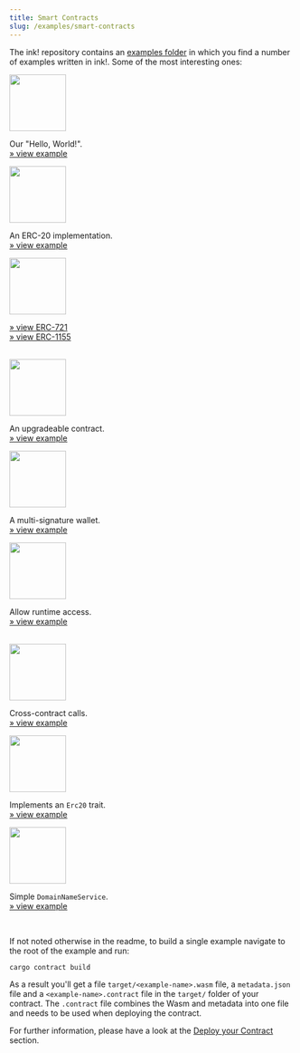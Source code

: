 ```yaml
---
title: Smart Contracts
slug: /examples/smart-contracts
---
```


The ink! repository contains an <a href="https://github.com/paritytech/ink/tree/master/examples">examples folder</a>
in which you find a number of examples written in ink!.
Some of the most interesting ones:

<div className="row">
    <div className="col text--center">
        <a href="https://github.com/paritytech/ink-examples/tree/master/flipper"><img src="/img/icons/flipper.svg" width="100" /></a>
        <p>
            Our "Hello, World!".<br/>
            <a href="https://github.com/paritytech/ink-examples/tree/master/flipper">
                » view example
            </a>
        </p>
    </div>
    <div className="col text--center">
        <a href="https://github.com/paritytech/ink-examples/tree/master/erc20"><img src="/img/icons/erc20.svg" width="100" /></a>
        <p>
            An ERC-20 implementation.<br/>
            <a href="https://github.com/paritytech/ink-examples/tree/master/erc20">
                » view example
            </a>
        </p>
    </div>
    <div className="col text--center">
        <a href="https://github.com/paritytech/ink-examples/tree/master/erc721"><img src="/img/icons/nft.svg" width="100" /></a>
        <p>
            <a href="https://github.com/paritytech/ink-examples/tree/master/erc721">
                » view ERC-721
            </a>
            <br/>
            <a href="https://github.com/paritytech/ink-examples/tree/master/erc1155">
                » view ERC-1155
            </a>
        </p>
    </div>
</div>

<br/>

<div className="row">
    <div className="col text--center">
        <a href="https://github.com/paritytech/ink-examples/tree/master/upgradeable-contracts"><img src="/img/icons/upgradable.svg" width="100" /></a>
        <p>
            An upgradeable contract.<br/>
            <a href="https://github.com/paritytech/ink-examples/tree/master/upgradeable-contracts">
                » view example
            </a>
        </p>
    </div>
    <div className="col text--center">
        <a href="https://github.com/paritytech/ink-examples/tree/master/multisig"><img src="/img/icons/multisig.svg" width="100" /></a>
        <p>
            A multi-signature wallet.<br/>
            <a href="https://github.com/paritytech/ink-examples/tree/master/multisig">
                » view example
            </a>
        </p>
    </div>
    <div className="col text--center">
        <a href="https://github.com/paritytech/ink-examples/tree/master/rand-extension"><img src="/img/icons/rand-extension.svg" width="100" /></a>
        <p>
            Allow runtime access.<br/>
            <a href="https://github.com/paritytech/ink-examples/tree/master/rand-extension">
                » view example
            </a>
        </p>
    </div>
</div>

<br/>

<div className="row">
    <div className="col text--center">
        <a href="https://github.com/paritytech/ink-examples/tree/master/delegator"><img src="/img/icons/delegator.svg" width="100" /></a>
        <p>
            Cross-contract calls.<br/>
            <a href="https://github.com/paritytech/ink-examples/tree/master/delegator">
                » view example
            </a>
        </p>
    </div>
    <div className="col text--center">
        <a href="https://github.com/paritytech/ink-examples/tree/master/trait-erc20"><img src="/img/icons/trait-erc20.svg" width="100" /></a>
        <p>
            Implements an <code>Erc20</code> trait.<br/>
            <a href="https://github.com/paritytech/ink-examples/tree/master/trait-erc20">
                » view example
            </a>
        </p>
    </div>
    <div className="col text--center">
        <a href="https://github.com/paritytech/ink-examples/tree/master/dns"><img src="/img/icons/dns.svg" width="100" /></a>
        <p>
            Simple <code>DomainNameService</code>.<br/>
            <a href="https://github.com/paritytech/ink-examples/tree/master/dns">
                » view example
            </a>
        </p>
    </div>
</div>

<br/>

If not noted otherwise in the readme, to build a single example navigate to the root of
the example and run:

```bash
cargo contract build
```

As a result you'll get a file `target/<example-name>.wasm` file, a `metadata.json` file
and a `<example-name>.contract` file in the `target/` folder of your contract.
The `.contract` file combines the Wasm and metadata into one file and needs to be used
when deploying the contract.

For further information, please have a look at the
[Deploy your Contract](/getting-started/deploy-your-contract) section.